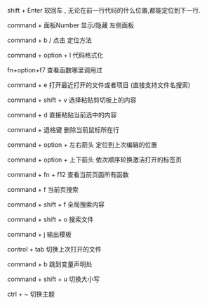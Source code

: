 shift + Enter 软回车 , 无论在前一行代码的什么位置,都能定位到下一行.

command + 面板Number 显示/隐藏 左侧面板

command + b / 点击 定位方法

command + option + l 代码格式化

fn+option+f7 查看函数哪里调用过

command + e 打开最近打开的文件或者项目 (直接支持文件名搜索)

command + shift + v 选择粘贴剪切板上的内容

command + d 直接粘贴当前选中的内容

command + 退格键 删除当前鼠标所在行

command + option + 左右箭头 定位到上次编辑的位置

command + option + 上下箭头 依次顺序轮换激活打开的标签页

command + fn + f12 查看当前页面所有函数

command + f 当前页搜索

command + shift + f 全局搜索内容

command + shift + o 搜索文件

command + j 输出模板

control + tab 切换上次打开的文件

command + b 跳到变量声明处

command + shift + u 切换大小写

ctrl + ~ 切换主题